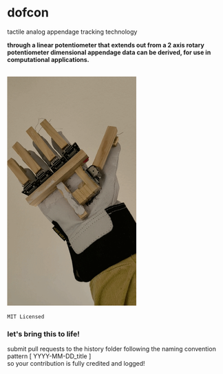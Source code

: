 # dofcon
tactile analog appendage tracking technology

<b>through a linear potentiometer that extends out from a 2 axis rotary potentiometer dimensional appendage data can be derived, for use in computational applications.</b>

<br>

<img src="https://github.com/dofdev/dofcon/blob/main/history/2021-4-19_dofcon.gif" width="300px">

<br>

```
MIT Licensed
```
<h3>let's bring this to life!</h3>

submit pull requests to the history folder following the naming convention pattern [ YYYY-MM-DD_title ]
<br>so your contribution is fully credited and logged!
